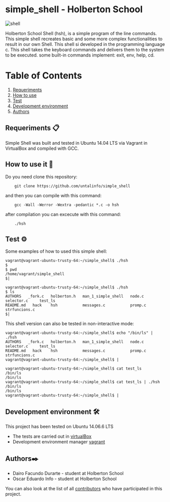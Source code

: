 # simple_shell - Holberton School

<img src="https://i.ibb.co/M8S4nYh/shell.png" alt="shell" border="0">

Holberton School Shell (hsh), is a simple program of the line commands. This simple shell recreates basic and some more complex functionalities to result in our own Shell. This shell si developed in the programming language c.
This shell takes the keyboard commands and delivers them to the system to be executed. some built-in commands implement: exit, env, help, cd.

# Table of Contents
1. [Requeriments](#requeriments-)
2. [How to use](#how-to-use-it-)
3. [Test](#test-%EF%B8%8F)
4. [Development environment](#development-environment-%EF%B8%8F)
5. [Authors](#authors%EF%B8%8F)

## Requeriments 📋

Simple Shell was built and tested in Ubuntu 14.04 LTS via Vagrant in VirtualBox and compiled with GCC.

## How to use it 🔧
Do you need clone this repository:
```
	git clone https://github.com/untalinfo/simple_shell
```
and then you can compile with this command:
```
	gcc -Wall -Werror -Wextra -pedantic *.c -o hsh
```
after compilation you can excecute with this command:
```
	./hsh
```
## Test ⚙️
Some examples of how to used this simple shell:
```
vagrant@vagrant-ubuntu-trusty-64:~/simple_shell$ ./hsh
$
$ pwd
/home/vagrant/simple_shell
$|
```
```
vagrant@vagrant-ubuntu-trusty-64:~/simple_shell$ ./hsh
$ ls
AUTHORS   _fork.c   holberton.h   man_1_simple_shell   node.c   selector.c     test_ls
README.md   hack    hsh           messages.c           promp.c  strfuncions.c
$|
```
This shell version can also be tested in non-interactive mode:
```
vagrant@vagrant-ubuntu-trusty-64:~/simple_shell$ echo "/bin/ls" | ./hsh
AUTHORS   _fork.c   holberton.h   man_1_simple_shell   node.c   selector.c     test_ls
README.md   hack    hsh           messages.c           promp.c  strfuncions.c
vagrant@vagrant-ubuntu-trusty-64:~/simple_shell$ |
```
```
vagrant@vagrant-ubuntu-trusty-64:~/simple_shell$ cat test_ls
/bin/ls
/bin/ls
vagrant@vagrant-ubuntu-trusty-64:~/simple_shell$ cat test_ls | ./hsh
/bin/ls
/bin/ls
vagrant@vagrant-ubuntu-trusty-64:~/simple_shell$ |
```
## Development environment 🛠️
This project has been tested on Ubuntu 14.06.6 LTS

* The tests are carried out in [virtualBox](https://www.virtualbox.com)
* Development environment manager [vagrant](https://www.vagrantup.com)

## Authors✒️
* Dairo Facundo Durarte - student at Holberton School
* Oscar Eduardo Info - student at Holberton School

You can also look at the list of all [contributors](https://github.com/untalinfo/simple_shell/graphs/contributors) who have participated in this project.
